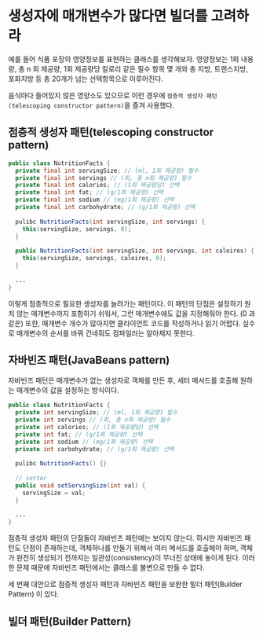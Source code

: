 # 생성자에 매개변수가 많다면 빌더를 고려하라

예를 들어 식품 포장의 영양정보를 표현하는 클래스를 생각해보자. 영양정보는 1회 내용량, 총 n 회 제공량, 1회 제공량당 칼로리 같은 필수 항목 몇 개와 총 지방, 트랜스지방, 포화지방 등
총 20개가 넘는 선택항목으로 이루어진다.

음식마다 들어있지 않은 영양소도 있으므로 이런 경우에 `점층적 생성자 패턴(telescoping constructor pattern)`을 즐겨 사용했다.

## 점층적 생성자 패턴(telescoping constructor pattern)

```java
public class NutritionFacts {
  private final int servingSize; // (ml, 1회 제공량) 필수
  private final int servings // (회, 총 n회 제공량) 필수
  private final int calories; // (1회 제공량당) 선택
  private final int fat; // (g/1회 제공량) 선택
  private final int sodium // (mg/1회 제공량) 선택
  private final int carbohydrate; // (g/1회 제공량) 선택
  
  pulibc NutritionFacts(int servingSize, int servings) {
    this(servingSize, servings, 0);
  }
  
  public NutritionFacts(int servingSize, int servings, int caloires) {
    this(servingSize, servings, caloires, 0);
  }
  
  ...
}
```

이렇게 점층적으로 필요한 생성자를 늘려가는 패턴이다. 이 패턴의 단점은 설정하기 원치 않는 매개변수까지 포함하기 쉬워서, 그런 매개변수에도 값을 지정해줘야 한다. (0 과 같은)
또한, 매개변수 개수가 많아지면 클라이언트 코드를 작성하거나 읽기 어렵다. 실수로 매개변수의 순서를 바꿔 건네줘도 컴파일러는 알아채지 못한다.

## 자바빈즈 패턴(JavaBeans pattern)

자바빈즈 패턴은 매개변수가 없는 생성자로 객체를 만든 후, 세터 메서드를 호출해 원하는 매개변수의 값을 설정하는 방식이다.

```java
public class NutritionFacts {
  private int servingSize; // (ml, 1회 제공량) 필수
  private int servings // (회, 총 n회 제공량) 필수
  private int calories; // (1회 제공량당) 선택
  private int fat; // (g/1회 제공량) 선택
  private int sodium // (mg/1회 제공량) 선택
  private int carbohydrate; // (g/1회 제공량) 선택
  
  pulibc NutritionFacts() {}
  
  // setter 
  public void setServingSize(int val) {
    servingSize = val;
  }
  
  ...
}
```

점층적 생성자 패턴의 단점들이 자바빈즈 패턴에는 보이지 않는다. 하시만 자바빈즈 패턴도 단점이 존재하는데, 객체하나를 만들기 위해서 여러 메서드를 호출해야 하며, 객체가 완전히
생성되기 전까지는 일관성(consistency)이 무너진 상태에 놓이게 된다. 이러한 문제 때문에 자바빈즈 패턴에서는 클래스를 불변으로 만들 수 없다.

세 번째 대안으로 점증적 생성자 패턴과 자바빈즈 패턴을 보완한 빌더 패턴(Builder Pattern) 이 있다.

## 빌더 패턴(Builder Pattern)


